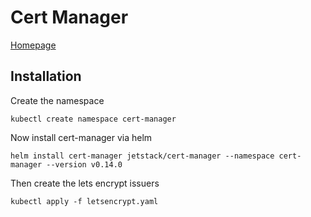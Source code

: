 # Cert Manager

[Homepage](https://cert-manager.io/)

## Installation

Create the namespace

``` shell
kubectl create namespace cert-manager
```

Now install cert-manager via helm

``` shell
helm install cert-manager jetstack/cert-manager --namespace cert-manager --version v0.14.0
```

Then create the lets encrypt issuers

``` shell
kubectl apply -f letsencrypt.yaml
```
